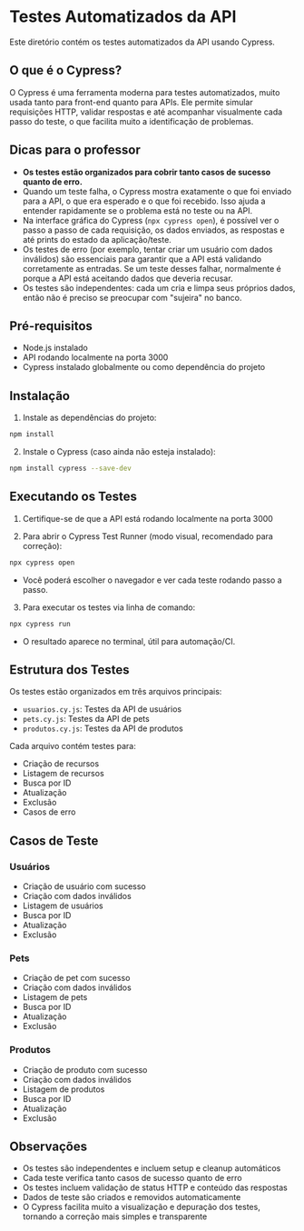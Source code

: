 # Testes Automatizados da API

Este diretório contém os testes automatizados da API usando Cypress.

## O que é o Cypress?
O Cypress é uma ferramenta moderna para testes automatizados, muito usada tanto para front-end quanto para APIs. Ele permite simular requisições HTTP, validar respostas e até acompanhar visualmente cada passo do teste, o que facilita muito a identificação de problemas.

## Dicas para o professor
- **Os testes estão organizados para cobrir tanto casos de sucesso quanto de erro.**
- Quando um teste falha, o Cypress mostra exatamente o que foi enviado para a API, o que era esperado e o que foi recebido. Isso ajuda a entender rapidamente se o problema está no teste ou na API.
- Na interface gráfica do Cypress (`npx cypress open`), é possível ver o passo a passo de cada requisição, os dados enviados, as respostas e até prints do estado da aplicação/teste.
- Os testes de erro (por exemplo, tentar criar um usuário com dados inválidos) são essenciais para garantir que a API está validando corretamente as entradas. Se um teste desses falhar, normalmente é porque a API está aceitando dados que deveria recusar.
- Os testes são independentes: cada um cria e limpa seus próprios dados, então não é preciso se preocupar com "sujeira" no banco.

## Pré-requisitos

- Node.js instalado
- API rodando localmente na porta 3000
- Cypress instalado globalmente ou como dependência do projeto

## Instalação

1. Instale as dependências do projeto:
```bash
npm install
```

2. Instale o Cypress (caso ainda não esteja instalado):
```bash
npm install cypress --save-dev
```

## Executando os Testes

1. Certifique-se de que a API está rodando localmente na porta 3000

2. Para abrir o Cypress Test Runner (modo visual, recomendado para correção):
```bash
npx cypress open
```
   - Você poderá escolher o navegador e ver cada teste rodando passo a passo.

3. Para executar os testes via linha de comando:
```bash
npx cypress run
```
   - O resultado aparece no terminal, útil para automação/CI.

## Estrutura dos Testes

Os testes estão organizados em três arquivos principais:

- `usuarios.cy.js`: Testes da API de usuários
- `pets.cy.js`: Testes da API de pets
- `produtos.cy.js`: Testes da API de produtos

Cada arquivo contém testes para:
- Criação de recursos
- Listagem de recursos
- Busca por ID
- Atualização
- Exclusão
- Casos de erro

## Casos de Teste

### Usuários
- Criação de usuário com sucesso
- Criação com dados inválidos
- Listagem de usuários
- Busca por ID
- Atualização
- Exclusão

### Pets
- Criação de pet com sucesso
- Criação com dados inválidos
- Listagem de pets
- Busca por ID
- Atualização
- Exclusão

### Produtos
- Criação de produto com sucesso
- Criação com dados inválidos
- Listagem de produtos
- Busca por ID
- Atualização
- Exclusão

## Observações

- Os testes são independentes e incluem setup e cleanup automáticos
- Cada teste verifica tanto casos de sucesso quanto de erro
- Os testes incluem validação de status HTTP e conteúdo das respostas
- Dados de teste são criados e removidos automaticamente
- O Cypress facilita muito a visualização e depuração dos testes, tornando a correção mais simples e transparente 
